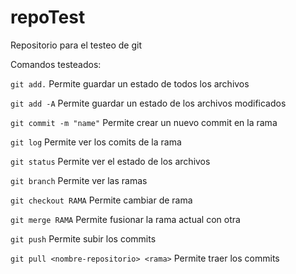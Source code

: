 # repoTest

Repositorio para el testeo de git

Comandos testeados:

`git add.` Permite guardar un estado de todos los archivos

`git add -A` Permite guardar un estado de los archivos modificados

`git commit -m "name"` Permite crear un nuevo commit en la rama

`git log` Permite ver los comits de la rama

`git status` Permite ver el estado de los archivos

`git branch` Permite ver las ramas

`git checkout RAMA` Permite cambiar de rama

`git merge RAMA` Permite fusionar la rama actual con otra

`git push` Permite subir los commits

`git pull <nombre-repositorio> <rama>` Permite traer los commits
